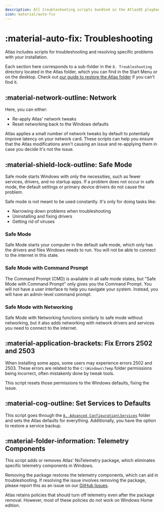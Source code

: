 ```yaml
---
description: All troubleshooting scripts bundled in the AtlasOS playbook
icon: material/auto-fix
---
```


# :material-auto-fix: Troubleshooting

Atlas includes scripts for troubleshooting and resolving specific problems with your installation.

Each section here corresponds to a sub-folder in the `8. Troubleshooting` directory located in the Atlas folder, which you can find in the Start Menu or on the desktop. Check out [our guide to restore the Atlas folder](../../../faq-and-troubleshooting/common-questions/atlas-folder-missing.md) if you can't find it.

## :material-network-outline: Network

Here, you can either:

- Re-apply Atlas' network tweaks
- Reset networking back to the Windows defaults

Atlas applies a small number of network tweaks by default to potentially improve latency on your network card. These scripts can help you ensure that the Atlas modifications aren't causing an issue and re-applying them in case you decide it's not the issue.

## :material-shield-lock-outline: Safe Mode

Safe mode starts Windows with only the necessities, such as fewer services, drivers, and no startup apps. If a problem does not occur in safe mode, the default settings or primary device drivers do not cause the problem.

Safe mode is not meant to be used constantly. It's only for doing tasks like:

- Narrowing down problems when troubleshooting
- Uninstalling and fixing drivers
- Getting rid of viruses

### Safe Mode

Safe Mode starts your computer in the default safe mode, which only has the drivers and files Windows needs to run. You will not be able to connect to the internet in this state.

### Safe Mode with Command Prompt

The Command Prompt (CMD) is available in all safe mode states, but "Safe Mode with Command Prompt" only gives you the Command Prompt. You will not have a user interface to help you navigate your system. Instead, you will have an admin-level command prompt.

### Safe Mode with Networking

Safe Mode with Networking functions similarly to safe mode without networking, but it also adds networking with network drivers and services you need to connect to the internet.

## :material-application-brackets: Fix Errors 2502 and 2503

When installing some apps, some users may experience errors 2502 and 2503. These errors are related to the `C:\Windows\Temp` folder permissions being incorrect, often mistakenly done by tweak tools.

This script resets those permissions to the Windows defaults, fixing the issue.

## :material-cog-outline: Set Services to Defaults

This script goes through the [`8. Advanced Configuration\Services`](advanced-configuration.md#services) folder and sets the Atlas defaults for everything. Additionally, you have the option to restore a service backup.

## :material-folder-information: Telemetry Components

This script adds or removes Atlas' NoTelemetry package, which eliminates specific telemetry components in Windows.

Removing the package restores the telemetry components, which can aid in troubleshooting. If resolving the issue involves removing the package, please report this as an issue on our [GitHub Issues](https://github.com/Atlas-OS/Atlas/issues).

Atlas retains policies that should turn off telemetry even after the package removal. However, most of these policies do not work on Windows Home edition.